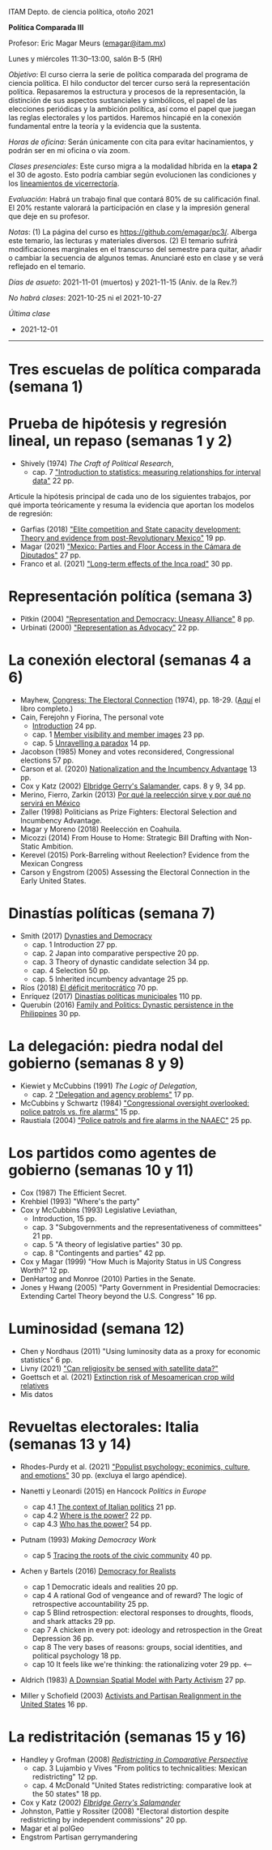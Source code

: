 ITAM Depto. de ciencia política, otoño 2021

**Política Comparada III**

Profesor: Eric Magar Meurs ([emagar@itam.mx](mailto:emagar@itam.mx))

Lunes y miércoles 11:30&#x2013;13:00, salón B-5 (RH)

*Objetivo*: El curso cierra la serie de política comparada del programa de ciencia política. El hilo conductor del tercer curso será la representación política. Repasaremos la estructura y procesos de la representación, la distinción de sus aspectos sustanciales y simbólicos, el papel de las elecciones periódicas y la ambición política, así como el papel que juegan las reglas electorales y los partidos. Haremos hincapié en la conexión fundamental entre la teoría y la evidencia que la sustenta.

*Horas de oficina*: Serán únicamente con cita para evitar hacinamientos, y podrán ser en mi oficina o vía zoom.

*Clases presenciales*: Este curso migra a la modalidad híbrida en la **etapa 2** el 30 de agosto. Esto podría cambiar según evolucionen las condiciones y los [lineamientos de vicerrectoría](https://www.itam.mx/es/conoce-las-medidas-para-el-inicio-de-las-actividades-semipresenciales-en-el-itam). 

*Evaluación*: Habrá un trabajo final que contará 80% de su calificación final. El 20% restante valorará la participación en clase y la impresión general que deje en su profesor.  

*Notas*: (1) La página del curso es <https://github.com/emagar/pc3/>. Alberga este temario, las lecturas y materiales diversos. (2) El temario sufrirá modificaciones marginales en el transcurso del semestre para quitar, añadir o cambiar la secuencia de algunos temas. Anunciaré esto en clase y se verá reflejado en el temario.

*Días de asueto*: 2021-11-01 (muertos) y 2021-11-15 (Aniv. de la Rev.?)

*No habrá clases*: 2021-10-25 ni el 2021-10-27

*Última clase*

-   2021-12-01

---


# Tres escuelas de política comparada (semana 1)


# Prueba de hipótesis y regresión lineal, un repaso (semanas 1 y 2)

-   Shively (1974) *The Craft of Political Research*, 
    -   cap. 7 ["Introduction to statistics: measuring relationships for interval data"](https://github.com/emagar/pc3/blob/master/lecturas/shivelyRegression.pdf) 22 pp.

Articule la hipótesis principal de cada uno de los siguientes trabajos, por qué importa teóricamente y resuma la evidencia que aportan los modelos de regresión:

-   Garfias (2018) ["Elite competition and State capacity development: Theory and evidence from post-Revolutionary Mexico"](https://github.com/emagar/pc3/blob/master/lecturas/garfias-state-developmnebt2018apsr.pdf) 19 pp.
-   Magar (2021) ["Mexico: Parties and Floor Access in the Cámara de Diputados"](https://github.com/emagar/pc3/blob/master/lecturas/magar-Speech-camara-Mx-2021oup.pdf) 27 pp.
-   Franco et al. (2021) ["Long-term effects of the Inca road"](https://github.com/emagar/pc3/blob/master/lecturas/franco-etal-Inca-road2021.pdf) 30 pp.


# Representación política (semana 3)

-   Pitkin (2004) ["Representation and Democracy: Uneasy Alliance"](https://github.com/emagar/pc3/blob/master/lecturas/02representacion/pitkin2004representationAndDemocUneasyAlliance.pdf) 8 pp.
-   Urbinati (2000) ["Representation as Advocacy"](https://github.com/emagar/pc3/blob/master/lecturas/02representacion/urbinati2000representationAsAdvocacy.pdf) 22 pp.


# La conexión electoral (semanas 4 a 6)

-   Mayhew, [Congress: The Electoral Connection](https://github.com/emagar/pc3/blob/master/lecturas/06reeleccion/mayhewInMcSullivan.pdf) (1974), pp. 18-29. ([Aquí](https://github.com/emagar/pc3/blob/master/lecturas/06reeleccion/mayhewCongressTheElectoralConnection2004book.pdf) el libro completo.)
-   Cain, Ferejohn y Fiorina, The personal vote
    -   [Introduction](https://github.com/emagar/pc3/blob/master/lecturas/06reeleccion/cainFerejohnFiorinaIntro.pdf) 24 pp.
    -   cap. 1 [Member visibility and member images](https://github.com/emagar/pc3/blob/master/lecturas/06reeleccion/cainFerejohnFiorina1.pdf) 23 pp.
    -   cap. 5 [Unravelling a paradox](https://github.com/emagar/pc3/blob/master/lecturas/06reeleccion/cainFerejohnFiorina5.pdf) 14 pp.
-   Jacobson (1985) Money and votes reconsidered, Congressional elections 57 pp.
-   Carson et al. (2020) [Nationalization and the Incumbency Advantage](https://github.com/emagar/pc3/blob/master/lecturas/06reeleccion/carson-etal-Incumb-advantage-2020prq.pdf) 13 pp.
-   Cox y Katz (2002) [Elbridge Gerry's Salamander](https://github.com/emagar/pc3/blob/master/lecturas/06reeleccion/cox.katzEgerrySalamander2002book.pdf), caps. 8 y 9, 34 pp.
-   Merino, Fierro, Zarkin (2013) [Por qué la reelección sirve y por qué no servirá en México](https://www.animalpolitico.com/blogueros-salir-de-dudas/2013/12/05/por-que-la-reeleccion-sirve-y-por-que-servira-en-mexico/)
-   Zaller (1998) Politicians as Prize Fighters: Electoral Selection and Incumbency Advantage.
-   Magar y Moreno (2018) Reelección en Coahuila.
-   Micozzi (2014) From House to Home: Strategic Bill Drafting with Non-Static Ambition.
-   Kerevel (2015) Pork-Barreling without Reelection? Evidence from the Mexican Congress
-   Carson y Engstrom (2005) Assessing the Electoral Connection in the Early United States.


# Dinastías políticas (semana 7)

-   Smith (2017) [Dynasties and Democracy](https://github.com/emagar/pc3/blob/master/lecturas/07dinastias/smithDanDynasticBookManuscript-1-24-2017.pdf)
    -   cap. 1 Introduction 27 pp.
    -   cap. 2 Japan into comparative perspective 20 pp.
    -   cap. 3 Theory of dynastic candidate selection 34 pp.
    -   cap. 4 Selection 50 pp.
    -   cap. 5 Inherited incumbency advantage 25 pp.
-   Ríos (2018) [El déficit meritocrático](https://github.com/emagar/pc3/blob/master/lecturas/07dinastias/riosDeficitMeritocratico2018.pdf) 70 pp.
-   Enríquez (2017) [Dinastías políticas municipales](https://github.com/emagar/pc3/blob/master/lecturas/07dinastias/jose-ramon-enriquez-dinastias2017tesis.pdf) 110 pp.
-   Querubín (2016) [Family and Politics: Dynastic persistence in the Philippines](https://github.com/emagar/pc3/blob/master/lecturas/07dinastias/querubin2016qjps.pdf) 30 pp.


# La delegación: piedra nodal del gobierno (semanas 8 y 9)

-   Kiewiet y McCubbins (1991) *The Logic of Delegation*,
    -   cap. 2 ["Delegation and agency problems"](https://github.com/emagar/pc3/blob/master/lecturas/03delegacion/kiewiet.mccubbinsLogicDelegationCap2.pdf) 17 pp.
-   McCubbins y Schwartz (1984) ["Congressional oversight overlooked: police patrols vs. fire alarms"](https://github.com/emagar/pc3/blob/master/lecturas/03delegacion/mccubbins.schwartzFireAlarms1984ajps.pdf) 15 pp.
-   Raustiala (2004) ["Police patrols and fire alarms in the NAAEC"](https://github.com/emagar/pc3/blob/master/lecturas/03delegacion/raustialaFireAlarmsNAFTA2004.pdf) 25 pp.


# Los partidos como agentes de gobierno (semanas 10 y 11)

-   Cox (1987) The Efficient Secret.
-   Krehbiel (1993) "Where's the party"
-   Cox y McCubbins (1993) Legislative Leviathan, 
    -   Introduction, 15 pp.
    -   cap. 3 "Subgovernments and the representativeness of committees" 21 pp.
    -   cap. 5 "A theory of legislative parties" 30 pp.
    -   cap. 8 "Contingents and parties" 42 pp.
-   Cox y Magar (1999) "How Much is Majority Status in US Congress Worth?" 12 pp.
-   DenHartog and Monroe (2010) Parties in the Senate.
-   Jones y Hwang (2005) "Party Government in Presidential Democracies: Extending Cartel Theory beyond the U.S. Congress" 16 pp.


# Luminosidad (semana 12)

-   Chen y Nordhaus (2011) "Using luminosity data as a proxy for economic statistics" 6 pp.
-   Livny (2021) ["Can religiosity be sensed with satellite data?"](https://academic.oup.com/poq/advance-article-abstract/doi/10.1093/poq/nfab013/6361037?redirectedFrom=fulltext)
-   Goettsch et al. (2021) [Extinction risk of Mesoamerican crop wild relatives](https://nph.onlinelibrary.wiley.com/doi/full/10.1002/ppp3.10225)
-   Mis datos


# Revueltas electorales: Italia (semanas 13 y 14)

-   Rhodes-Purdy et al. (2021) ["Populist psychology: econimics, culture, and emotions"](https://github.com/emagar/pc3/blob/master/lecturas/rhodes-purdy-etal-Populist-Psychology-2021jop.pdf) 30 pp. (excluya el largo apéndice).
-   Nanetti y Leonardi (2015) en Hancock *Politics in Europe* 
    -   cap 4.1 [The context of Italian politics](https://github.com/emagar/pc3/blob/master/lecturas/04italia/nanetti-leonardi4.1TheContextOfItalianPolitics.pdf) 21 pp.
    -   cap 4.2 [Where is the power?](https://github.com/emagar/pc3/blob/master/lecturas/04italia/nanetti-leonardi4.2WhereIsThePower.pdf) 22 pp.
    -   cap 4.3 [Who has the power?](https://github.com/emagar/pc3/blob/master/lecturas/04italia/nanetti-leonardi4.3WhoHasThePower.pdf) 54 pp.

-   Putnam (1993) *Making Democracy Work*
    -   cap 5 [Tracing the roots of the civic community](https://github.com/emagar/pc3/blob/master/lecturas/04italia/putnam-MakingDemWork-cap5.pdf) 40 pp.
-   Achen y Bartels (2016) [Democracy for Realists](https://github.com/emagar/pc3/blob/master/lecturas/04italia/achen-bartels2016democracy-for-realists.pdf)
    -   cap 1 Democratic ideals and realities 20 pp.
    -   cap 4 A rational God of vengeance and of reward? The logic of retrospective accountability 25 pp.
    -   cap 5 Blind retrospection: electoral responses to droughts, floods, and shark attacks 29 pp.
    -   cap 7 A chicken in every pot: ideology and retrospection in the Great Depression 36 pp.
    -   cap 8 The very bases of reasons: groups, social identities, and political psychology 18 pp.
    -   cap 10 It feels like we're thinking: the rationalizing voter 29 pp.                                <&#x2013;
-   Aldrich (1983) [A Downsian Spatial Model with Party Activism](https://github.com/emagar/pc3/blob/master/lecturas/04italia/aldrichDownsianActivists1983apsr.pdf) 27 pp.
-   Miller y Schofield (2003) [Activists and Partisan Realignment in the United States](https://github.com/emagar/pc3/blob/master/lecturas/04italia/miller-schofield2003apsr.pdf) 16 pp.


# La redistritación (semanas 15 y 16)

-   Handley y Grofman (2008) [*Redistricting in Comparative Perspective*](https://github.com/emagar/pc3/blob/master/lecturas/08redistritacion/grofmanHandleyRedistrictingCompPersBook.pdf)
    -   cap. 3 Lujambio y Vives "From politics to technicalities: Mexican redistricting" 12 pp.
    -   cap. 4 McDonald "United States redistricting: comparative look at the 50 states" 18 pp.
-   Cox y Katz (2002) [*Elbridge Gerry's Salamander*](https://github.com/emagar/pc3/blob/master/lecturas/08redistritacion/cox.katzEgerrySalamander2002book.pdf)
-   Johnston, Pattie y Rossiter (2008) "Electoral distortion despite redistricting by independent commissions" 20 pp.
-   Magar et al polGeo
-   Engstrom Partisan gerrymandering

